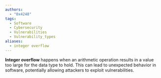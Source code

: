 ```yaml
---
authors:
  - "0x4248"
tags:
  - Software
  - Cybersecurity
  - Vulnerabilities
  - Vulnerability_types
aliases:
  - integer overflow
---
```

**Integer overflow** happens when an arithmetic operation results in a value too large for the data type to hold. This can lead to unexpected behavior in software, potentially allowing attackers to exploit vulnerabilities.